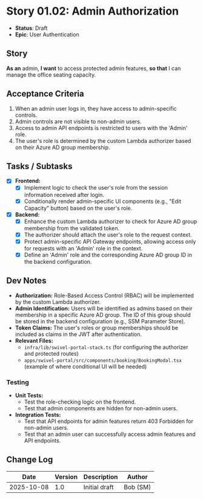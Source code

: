 # Story 01.02: Admin Authorization

- **Status**: Draft
- **Epic**: User Authentication

## Story

**As an** admin,
**I want** to access protected admin features,
**so that** I can manage the office seating capacity.

## Acceptance Criteria

1.  When an admin user logs in, they have access to admin-specific controls.
2.  Admin controls are not visible to non-admin users.
3.  Access to admin API endpoints is restricted to users with the 'Admin' role.
4.  The user's role is determined by the custom Lambda authorizer based on their Azure AD group membership.

## Tasks / Subtasks

- [x] **Frontend:**
  - [x] Implement logic to check the user's role from the session information received after login.
  - [x] Conditionally render admin-specific UI components (e.g., "Edit Capacity" button) based on the user's role.
- [x] **Backend:**
  - [x] Enhance the custom Lambda authorizer to check for Azure AD group membership from the validated token.
  - [x] The authorizer should attach the user's role to the request context.
  - [x] Protect admin-specific API Gateway endpoints, allowing access only for requests with an 'Admin' role in the context.
  - [x] Define an 'Admin' role and the corresponding Azure AD group ID in the backend configuration.

## Dev Notes

- **Authorization:** Role-Based Access Control (RBAC) will be implemented by the custom Lambda authorizer.
- **Admin Identification:** Users will be identified as admins based on their membership in a specific Azure AD group. The ID of this group should be stored in the backend configuration (e.g., SSM Parameter Store).
- **Token Claims:** The user's roles or group memberships should be included as claims in the JWT after authentication.
- **Relevant Files:**
  - `infra/lib/swivel-portal-stack.ts` (for configuring the authorizer and protected routes)
  - `apps/swivel-portal/src/components/booking/BookingModal.tsx` (example of where conditional UI will be needed)

### Testing

- **Unit Tests:**
  - Test the role-checking logic on the frontend.
  - Test that admin components are hidden for non-admin users.
- **Integration Tests:**
  - Test that API endpoints for admin features return 403 Forbidden for non-admin users.
  - Test that an admin user can successfully access admin features and API endpoints.

## Change Log

| Date       | Version | Description   | Author   |
| ---------- | ------- | ------------- | -------- |
| 2025-10-08 | 1.0     | Initial draft | Bob (SM) |
